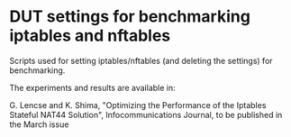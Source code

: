 # DUT settings for benchmarking iptables and nftables
Scripts used for setting iptables/nftables (and deleting the settings) for benchmarking.

The experiments and results are available in:

G. Lencse and K. Shima, "Optimizing the Performance of the Iptables Stateful NAT44 Solution", Infocommunications Journal, to be published in the March issue
